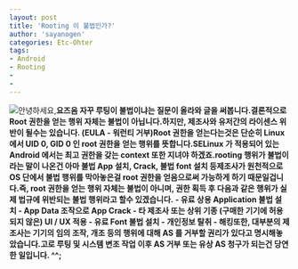 ```yaml
---
layout: post
title: 'Rooting 이 불법인가?'
author: 'sayanogen'
categories: Etc-Ohter
tags:
- Android
- Rooting
-
-
---
```



<script> location.href='https://cafe.naver.com/develoid/738081' ; </script>

<p><img src="https://cafeptthumb-phinf.pstatic.net/20151002_260/hsb9504_1443716027865R7a28_JPEG/%B8%AE%B4%BA%BE%F3%B0%D4%BD%C3%C6%C7%BE%E7%BD%C4_%C0%CF%B9%DD.jpg?type=w740">안녕하세요,<b>요즈음 자꾸 루팅이 불법이냐는 질문이 올라와 글을 써봅니다.<b><b><b>결론적으로 Root 권한을 얻는 행위 자체는 불법이 아닙니다.<b>하지만, 제조사와 유저간의 라이센스 위반이 될수는 있습니다. (EULA - 워런티 거부)<b></b><b>Root 권한을 얻는다는것은 단순히 Linux에서 UID 0, GID 0 인 root 권한을 얻는 행위를 뜻합니다.<b>SELinux 가 적용되어 있는 Android 에서는 최고 권한을 갖는 context 또한 지녀야 하겠죠.<b><b>rooting 행위가 불법이라는 말이 나온건 아마 불법 App 설치, Crack, 불법 font 설치 등<b>제조사가 원천적으로 OS 단에서 불법 행위를 막아놓은걸 root 권한을 얻음으로써 가능하게 하기 때문일겁니다.<b><b>즉, root 권한을 얻는 행위 자체는 불법이 아니며, 권한 획득 후 다음과 같은 행위가 실제 법규에 위반되는 불법 행위라고 할수 있겠습니다.<b>&nbsp;- 유료 상용 Application 불법 설치<b>&nbsp;- App Data 조작으로 App Crack<b>&nbsp;- 타 제조사 또는 상위 기종 (구매한 기기에 허용되지 않은) UI / UX 적용<b>&nbsp;- 유료 Font 불법 설치<b>&nbsp;- 개인정보 탈취<b>&nbsp;- 해킹<b><b>또한, 대부분의 제조사는 기기의 임의 조작, 개조 등의 행위에 대해 AS 를 거부할 권리가 있다고 명시해놓았습니다.<b>고로 루팅 및 시스템 변조 작업 이후 AS 거부 또는 유상 AS 청구가 되는건 당연한 일입니다. ^^;<b><b></p>
